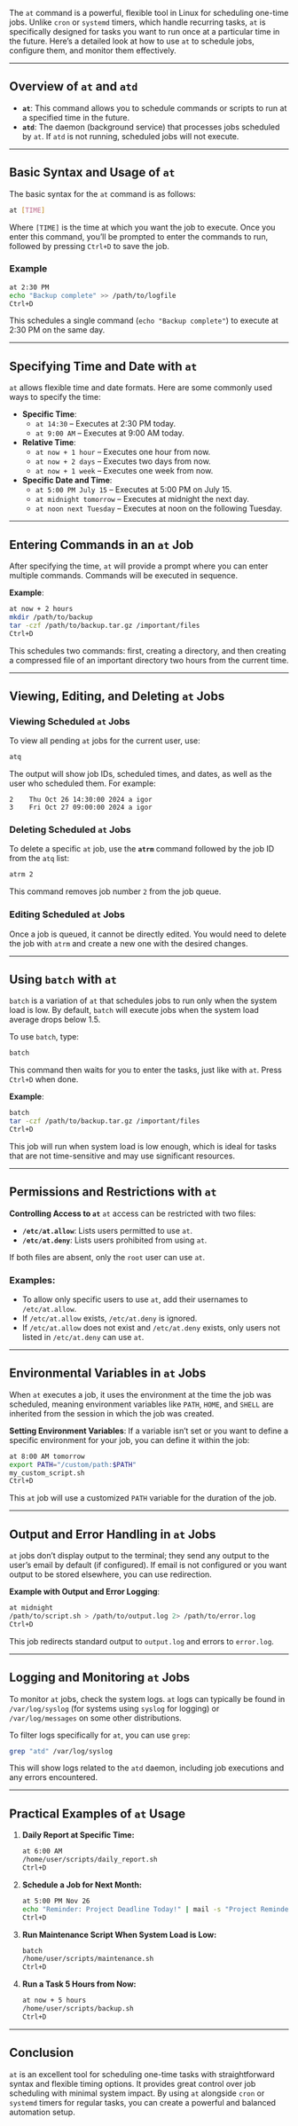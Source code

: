 The `at` command is a powerful, flexible tool in Linux for scheduling one-time jobs. Unlike `cron` or `systemd` timers, which handle recurring tasks, `at` is specifically designed for tasks you want to run once at a particular time in the future. Here’s a detailed look at how to use `at` to schedule jobs, configure them, and monitor them effectively.

---

## **Overview of `at` and `atd`**

- **`at`**: This command allows you to schedule commands or scripts to run at a specified time in the future.
- **`atd`**: The daemon (background service) that processes jobs scheduled by `at`. If `atd` is not running, scheduled jobs will not execute.

---

## **Basic Syntax and Usage of `at`**

The basic syntax for the `at` command is as follows:

```bash
at [TIME]
```

Where `[TIME]` is the time at which you want the job to execute. Once you enter this command, you’ll be prompted to enter the commands to run, followed by pressing `Ctrl+D` to save the job.

### Example
```bash
at 2:30 PM
echo "Backup complete" >> /path/to/logfile
Ctrl+D
```

This schedules a single command (`echo "Backup complete"`) to execute at 2:30 PM on the same day.

---

## **Specifying Time and Date with `at`**

`at` allows flexible time and date formats. Here are some commonly used ways to specify the time:

- **Specific Time**:
  - `at 14:30` – Executes at 2:30 PM today.
  - `at 9:00 AM` – Executes at 9:00 AM today.
- **Relative Time**:
  - `at now + 1 hour` – Executes one hour from now.
  - `at now + 2 days` – Executes two days from now.
  - `at now + 1 week` – Executes one week from now.
- **Specific Date and Time**:
  - `at 5:00 PM July 15` – Executes at 5:00 PM on July 15.
  - `at midnight tomorrow` – Executes at midnight the next day.
  - `at noon next Tuesday` – Executes at noon on the following Tuesday.

---

## **Entering Commands in an `at` Job**

After specifying the time, `at` will provide a prompt where you can enter multiple commands. Commands will be executed in sequence.

**Example**:
```bash
at now + 2 hours
mkdir /path/to/backup
tar -czf /path/to/backup.tar.gz /important/files
Ctrl+D
```

This schedules two commands: first, creating a directory, and then creating a compressed file of an important directory two hours from the current time.

---

## **Viewing, Editing, and Deleting `at` Jobs**

### Viewing Scheduled `at` Jobs
To view all pending `at` jobs for the current user, use:

```bash
atq
```

The output will show job IDs, scheduled times, and dates, as well as the user who scheduled them. For example:

```plaintext
2    Thu Oct 26 14:30:00 2024 a igor
3    Fri Oct 27 09:00:00 2024 a igor
```

### Deleting Scheduled `at` Jobs
To delete a specific `at` job, use the **`atrm`** command followed by the job ID from the `atq` list:

```bash
atrm 2
```

This command removes job number `2` from the job queue.

### Editing Scheduled `at` Jobs
Once a job is queued, it cannot be directly edited. You would need to delete the job with `atrm` and create a new one with the desired changes.

---

## **Using `batch` with `at`**

`batch` is a variation of `at` that schedules jobs to run only when the system load is low. By default, `batch` will execute jobs when the system load average drops below 1.5.

To use `batch`, type:

```bash
batch
```

This command then waits for you to enter the tasks, just like with `at`. Press `Ctrl+D` when done.

**Example**:
```bash
batch
tar -czf /path/to/backup.tar.gz /important/files
Ctrl+D
```

This job will run when system load is low enough, which is ideal for tasks that are not time-sensitive and may use significant resources.

---

## **Permissions and Restrictions with `at`**

**Controlling Access to `at`**
`at` access can be restricted with two files:

- **`/etc/at.allow`**: Lists users permitted to use `at`.
- **`/etc/at.deny`**: Lists users prohibited from using `at`.

If both files are absent, only the `root` user can use `at`.

### Examples:
- To allow only specific users to use `at`, add their usernames to `/etc/at.allow`.
- If `/etc/at.allow` exists, `/etc/at.deny` is ignored.
- If `/etc/at.allow` does not exist and `/etc/at.deny` exists, only users not listed in `/etc/at.deny` can use `at`.

---

## **Environmental Variables in `at` Jobs**

When `at` executes a job, it uses the environment at the time the job was scheduled, meaning environment variables like `PATH`, `HOME`, and `SHELL` are inherited from the session in which the job was created.

**Setting Environment Variables**:
If a variable isn’t set or you want to define a specific environment for your job, you can define it within the job:

```bash
at 8:00 AM tomorrow
export PATH="/custom/path:$PATH"
my_custom_script.sh
Ctrl+D
```

This `at` job will use a customized `PATH` variable for the duration of the job.

---

## **Output and Error Handling in `at` Jobs**

`at` jobs don’t display output to the terminal; they send any output to the user’s email by default (if configured). If email is not configured or you want output to be stored elsewhere, you can use redirection.

**Example with Output and Error Logging**:
```bash
at midnight
/path/to/script.sh > /path/to/output.log 2> /path/to/error.log
Ctrl+D
```

This job redirects standard output to `output.log` and errors to `error.log`.

---

## **Logging and Monitoring `at` Jobs**

To monitor `at` jobs, check the system logs. `at` logs can typically be found in `/var/log/syslog` (for systems using `syslog` for logging) or `/var/log/messages` on some other distributions.

To filter logs specifically for `at`, you can use `grep`:

```bash
grep "atd" /var/log/syslog
```

This will show logs related to the `atd` daemon, including job executions and any errors encountered.

---

## **Practical Examples of `at` Usage**

1. **Daily Report at Specific Time:**
   ```bash
   at 6:00 AM
   /home/user/scripts/daily_report.sh
   Ctrl+D
   ```

2. **Schedule a Job for Next Month:**
   ```bash
   at 5:00 PM Nov 26
   echo "Reminder: Project Deadline Today!" | mail -s "Project Reminder" user@example.com
   Ctrl+D
   ```

3. **Run Maintenance Script When System Load is Low:**
   ```bash
   batch
   /home/user/scripts/maintenance.sh
   Ctrl+D
   ```

4. **Run a Task 5 Hours from Now:**
   ```bash
   at now + 5 hours
   /home/user/scripts/backup.sh
   Ctrl+D
   ```

---

## **Conclusion**

`at` is an excellent tool for scheduling one-time tasks with straightforward syntax and flexible timing options. It provides great control over job scheduling with minimal system impact. By using `at` alongside `cron` or `systemd` timers for regular tasks, you can create a powerful and balanced automation setup.